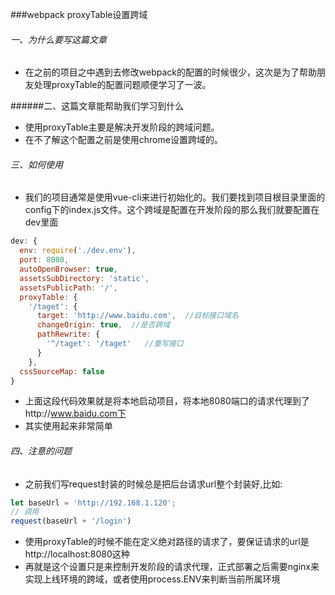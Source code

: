 ###webpack proxyTable设置跨域

###### 一、为什么要写这篇文章

* 在之前的项目之中遇到去修改webpack的配置的时候很少，这次是为了帮助朋友处理proxyTable的配置问题顺便学习了一波。

######二、这篇文章能帮助我们学习到什么

* 使用proxyTable主要是解决开发阶段的跨域问题。
* 在不了解这个配置之前是使用chrome设置跨域的。

###### 三、如何使用

* 我们的项目通常是使用vue-cli来进行初始化的。我们要找到项目根目录里面的config下的index.js文件。这个跨域是配置在开发阶段的那么我们就要配置在dev里面

```javascript
dev: {
  env: require('./dev.env'),
  port: 8080,
  autoOpenBrowser: true,
  assetsSubDirectory: 'static',
  assetsPublicPath: '/',
  proxyTable: {
    '/taget': {
      target: 'http://www.baidu.com',  //目标接口域名
      changeOrigin: true,  //是否跨域
      pathRewrite: {
        '^/taget': '/taget'   //重写接口
      }
    },
  cssSourceMap: false
}
```

* 上面这段代码效果就是将本地启动项目，将本地8080端口的请求代理到了http://www.baidu.com下
* 其实使用起来非常简单

###### 四、注意的问题

* 之前我们写request封装的时候总是把后台请求url整个封装好,比如:

```javascript
let baseUrl = 'http://192.168.1.120';
// 调用
request(baseUrl + '/login')
```

* 使用proxyTable的时候不能在定义绝对路径的请求了，要保证请求的url是http://localhost:8080这种
* 再就是这个设置只是来控制开发阶段的请求代理，正式部署之后需要nginx来实现上线环境的跨域，或者使用process.ENV来判断当前所属环境


